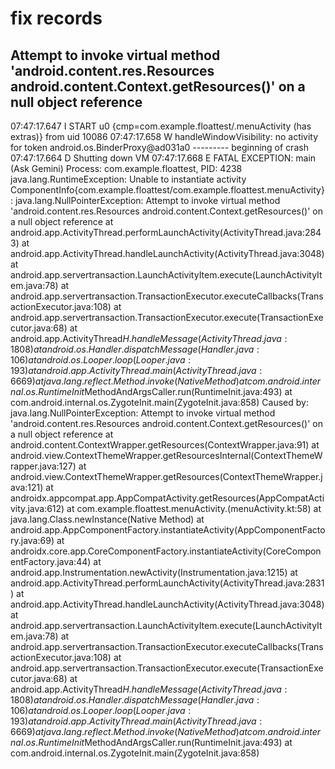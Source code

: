 # fix records

## Attempt to invoke virtual method 'android.content.res.Resources android.content.Context.getResources()' on a null object reference

07:47:17.647  I  START u0 {cmp=com.example.floattest/.menuActivity (has extras)} from uid 10086
07:47:17.658  W  handleWindowVisibility: no activity for token android.os.BinderProxy@ad031a0
--------- beginning of crash
07:47:17.664  D  Shutting down VM
07:47:17.668  E  FATAL EXCEPTION: main (Ask Gemini)
                 Process: com.example.floattest, PID: 4238
                 java.lang.RuntimeException: Unable to instantiate activity ComponentInfo{com.example.floattest/com.example.floattest.menuActivity}: java.lang.NullPointerException: Attempt to invoke virtual method 'android.content.res.Resources android.content.Context.getResources()' on a null object reference
                  at android.app.ActivityThread.performLaunchActivity(ActivityThread.java:2843)
                  at android.app.ActivityThread.handleLaunchActivity(ActivityThread.java:3048)
                  at android.app.servertransaction.LaunchActivityItem.execute(LaunchActivityItem.java:78)
                  at android.app.servertransaction.TransactionExecutor.executeCallbacks(TransactionExecutor.java:108)
                  at android.app.servertransaction.TransactionExecutor.execute(TransactionExecutor.java:68)
                  at android.app.ActivityThread$H.handleMessage(ActivityThread.java:1808)
                  at android.os.Handler.dispatchMessage(Handler.java:106)
                  at android.os.Looper.loop(Looper.java:193)
                  at android.app.ActivityThread.main(ActivityThread.java:6669)
                  at java.lang.reflect.Method.invoke(Native Method)
                  at com.android.internal.os.RuntimeInit$MethodAndArgsCaller.run(RuntimeInit.java:493)
                  at com.android.internal.os.ZygoteInit.main(ZygoteInit.java:858)
                 Caused by: java.lang.NullPointerException: Attempt to invoke virtual method 'android.content.res.Resources android.content.Context.getResources()' on a null object reference
                  at android.content.ContextWrapper.getResources(ContextWrapper.java:91)
                  at android.view.ContextThemeWrapper.getResourcesInternal(ContextThemeWrapper.java:127)
                  at android.view.ContextThemeWrapper.getResources(ContextThemeWrapper.java:121)
                  at androidx.appcompat.app.AppCompatActivity.getResources(AppCompatActivity.java:612)
                  at com.example.floattest.menuActivity.<init>(menuActivity.kt:58)
                  at java.lang.Class.newInstance(Native Method)
                  at android.app.AppComponentFactory.instantiateActivity(AppComponentFactory.java:69)
                  at androidx.core.app.CoreComponentFactory.instantiateActivity(CoreComponentFactory.java:44)
                  at android.app.Instrumentation.newActivity(Instrumentation.java:1215)
                  at android.app.ActivityThread.performLaunchActivity(ActivityThread.java:2831)
                  at android.app.ActivityThread.handleLaunchActivity(ActivityThread.java:3048)
                  at android.app.servertransaction.LaunchActivityItem.execute(LaunchActivityItem.java:78)
                  at android.app.servertransaction.TransactionExecutor.executeCallbacks(TransactionExecutor.java:108)
                  at android.app.servertransaction.TransactionExecutor.execute(TransactionExecutor.java:68)
                  at android.app.ActivityThread$H.handleMessage(ActivityThread.java:1808)
                  at android.os.Handler.dispatchMessage(Handler.java:106)
                  at android.os.Looper.loop(Looper.java:193)
                  at android.app.ActivityThread.main(ActivityThread.java:6669)
                  at java.lang.reflect.Method.invoke(Native Method)
                  at com.android.internal.os.RuntimeInit$MethodAndArgsCaller.run(RuntimeInit.java:493)
                  at com.android.internal.os.ZygoteInit.main(ZygoteInit.java:858)
